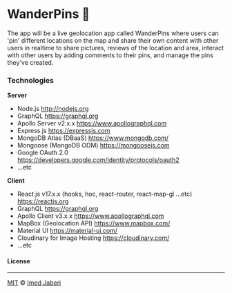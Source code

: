 # WanderPins 📌

The app will be a live geolocation app called WanderPins where users can 'pin' different locations on the map and share their own content with other users in realtime to share pictures, reviews of the location and area, interact with other users by adding comments to their pins, and manage the pins they've created.

<!--
### Live Site

URL - [link] -
-->

### Technologies

**Server**

- Node.js http://nodejs.org
- GraphQL https://graphql.org
- Apollo Server v2.x.x https://www.apollographql.com
- Express.js https://expressjs.com
- MongoDB Atlas (DBaaS) https://www.mongodb.com/
- Mongoose (MongoDB ODM) https://mongoosejs.com
- Google OAuth 2.0 https://developers.google.com/identity/protocols/oauth2
- ...etc

**Client**

- React.js v17.x.x (hooks, hoc, react-router, react-map-gl ...etc) https://reactjs.org
- GraphQL https://graphql.org
- Apollo Client v3.x.x https://www.apollographql.com
- MapBox (Geolocation API) https://www.mapbox.com/
- Material UI https://material-ui.com/
- Cloudinary for Image Hosting https://cloudinary.com/
- ...etc

<!---
# private url for credentials
https://drive.google.com/drive/folders/1zL7t0CjMBPFoeXbJnedzBb6fWNpRGZJP?usp=sharing
--->

#### License

---

[MIT](LICENSE) &copy; [Imed Jaberi](https://github.com/3imed-jaberi)
